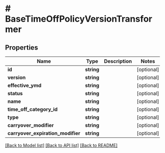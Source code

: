 # # BaseTimeOffPolicyVersionTransformer

## Properties

Name | Type | Description | Notes
------------ | ------------- | ------------- | -------------
**id** | **string** |  | [optional]
**version** | **string** |  | [optional]
**effective_ymd** | **string** |  | [optional]
**status** | **string** |  | [optional]
**name** | **string** |  | [optional]
**time_off_category_id** | **string** |  | [optional]
**type** | **string** |  | [optional]
**carryover_modifier** | **string** |  | [optional]
**carryover_expiration_modifier** | **string** |  | [optional]

[[Back to Model list]](../../README.md#models) [[Back to API list]](../../README.md#endpoints) [[Back to README]](../../README.md)
